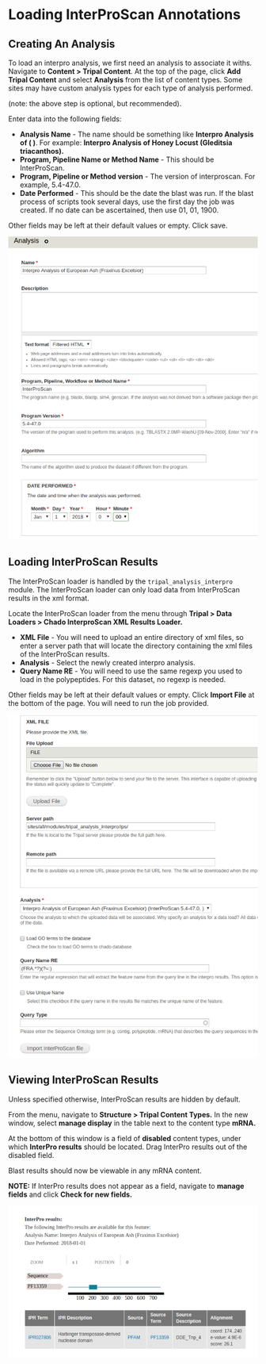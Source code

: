 # Loading InterProScan Annotations

## Creating An Analysis

To load an interpro analysis, we first need an analysis to associate it withs. Navigate to **Content > Tripal Content**. At the top of the page, click **Add Tripal Content** and select **Analysis** from the list of content types.  Some sites may have custom analysis types for each type of analysis performed.

(note: the above step is optional, but recommended).

Enter data into the following fields:

* **Analysis Name** - The name should be something like **Interpro Analysis of ( )**. For example: **Interpro Analysis of Honey Locust (Gleditsia triacanthos).**
* **Program, Pipeline Name or Method Name** - This should be InterProScan.
* **Program, Pipeline or Method version** - The version of interproscan. For example, 5.4-47.0.
* **Date Performed** - This should be the date the blast was run. If the blast process of scripts took several days, use the first day the job was created. If no date can be ascertained, then use 01, 01, 1900.

Other fields may be left at their default values or empty. Click save.

![](img/ips/ipsdoc_1.png)

## Loading InterProScan Results

The InterProScan loader is handled by the `tripal_analysis_interpro` module. The InterProScan loader can only load data from InterProScan results in the xml format.

Locate the InterProScan loader from the menu through **Tripal > Data Loaders > Chado InterproScan XML Results Loader.**

* **XML File** - You will need to upload an entire directory of xml files, so enter a server path that will locate the directory containing the xml files of the InterProScan results.
* **Analysis** - Select the newly created interpro analysis.
* **Query Name RE** - You will need to use the same regexp you used to load in the polypeptides. For this dataset, no regexp is needed.

Other fields may be left at their default values or empty. Click **Import File** at the bottom of the page. You will need to run the job provided.

![](img/ips/ipsdoc_2.png)

## Viewing InterProScan Results

Unless specified otherwise, InterProScan results are hidden by default.

From the menu, navigate to **Structure > Tripal Content Types.** In the new window, select **manage display** in the table next to the content type **mRNA.**

At the bottom of this window is a field of **disabled** content types, under which **InterPro results** should be located. Drag InterPro results out of the disabled field.

Blast results should now be viewable in any mRNA content.

**NOTE:** If InterPro results does not appear as a field, navigate to **manage fields** and click **Check for new fields.**

![](img/ips/ipsdoc_3.png)
